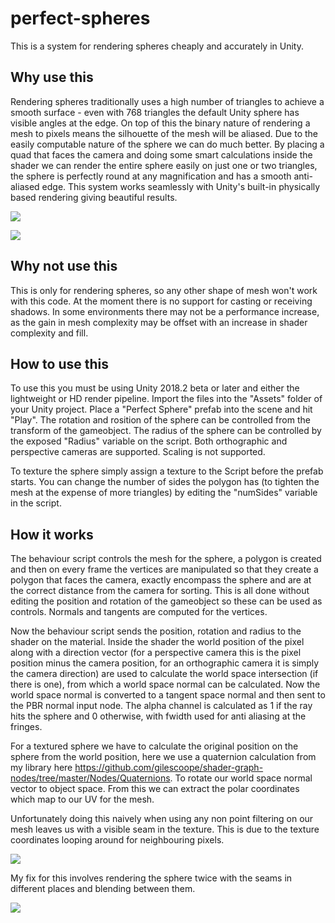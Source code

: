 # perfect-spheres

This is a system for rendering spheres cheaply and accurately in Unity.

## Why use this

Rendering spheres traditionally uses a high number of triangles to achieve a smooth surface - even with 768 triangles the default Unity sphere has visible angles at the edge. On top of this the binary nature of rendering a mesh to pixels means the silhouette of the mesh will be aliased. Due to the easily computable nature of the sphere we can do much better. By placing a quad that faces the camera and doing some smart calculations inside the shader we can render the entire sphere easily on just one or two triangles, the sphere is perfectly round at any magnification and has a smooth anti-aliased edge. This system works seamlessly with Unity's built-in physically based rendering giving beautiful results.

![](https://i.imgur.com/CMgwqRE.png)

![](https://i.imgur.com/SdqMc8p.png)

## Why not use this

This is only for rendering spheres, so any other shape of mesh won't work with this code. At the moment there is no support for casting or receiving shadows. In some environments there may not be a performance increase, as the gain in mesh complexity may be offset with an increase in shader complexity and fill.

## How to use this

To use this you must be using Unity 2018.2 beta or later and either the lightweight or HD render pipeline. Import the files into the "Assets" folder of your Unity project. Place a "Perfect Sphere" prefab into the scene and hit "Play". The rotation and rosition of the sphere can be controlled from the transform of the gameobject. The radius of the sphere can be controlled by the exposed "Radius" variable on the script. Both orthographic and perspective cameras are supported. Scaling is not supported.

To texture the sphere simply assign a texture to the Script before the prefab starts. You can change the number of sides the polygon has (to tighten the mesh at the expense of more triangles) by editing the "numSides" variable in the script.

## How it works

The behaviour script controls the mesh for the sphere, a polygon is created and then on every frame the vertices are manipulated so that they create a polygon that faces the camera, exactly encompass the sphere and are at the correct distance from the camera for sorting. This is all done without editing the position and rotation of the gameobject so these can be used as controls. Normals and tangents are computed for the vertices.

Now the behaviour script sends the position, rotation and radius to the shader on the material. Inside the shader the world position of the pixel along with a direction vector (for a perspective camera this is the pixel position minus the camera position, for an orthographic camera it is simply the camera direction) are used to calculate the world space intersection (if there is one), from which a world space normal can be calculated. Now the world space normal is converted to a tangent space normal and then sent to the PBR normal input node. The alpha channel is calculated as 1 if the ray hits the sphere and 0 otherwise, with fwidth used for anti aliasing at the fringes.

For a textured sphere we have to calculate the original position on the sphere from the world position, here we use a quaternion calculation from my library here https://github.com/gilescoope/shader-graph-nodes/tree/master/Nodes/Quaternions. To rotate our world space normal vector to object space. From this we can extract the polar coordinates which map to our UV for the mesh.

Unfortunately doing this naively when using any non point filtering on our mesh leaves us with a visible seam in the texture. This is due to the texture coordinates looping around for neighbouring pixels.

![](https://i.imgur.com/sfD8Eb7.png)

My fix for this involves rendering the sphere twice with the seams in different places and blending between them.

![](https://i.imgur.com/XVtzziU.png)
